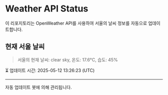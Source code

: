 
# Weather API Status

이 리포지토리는 OpenWeather API를 사용하여 서울의 날씨 정보를 자동으로 업데이트합니다.

## 현재 서울 날씨
> 서울의 현재 날씨: clear sky, 온도: 17.6°C, 습도: 45%

⏳ 업데이트 시간: 2025-05-12 13:26:23 (UTC)

---
자동 업데이트 봇에 의해 관리됩니다.
